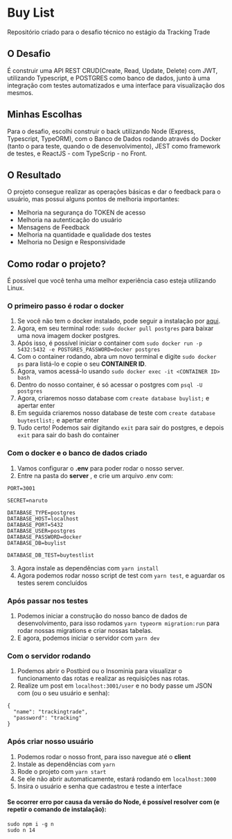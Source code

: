 # Buy List
Repositório criado para o desafio técnico no estágio da Tracking Trade

## O Desafio
É construir uma API REST CRUD(Create, Read, Update, Delete) com JWT, utilizando Typescript, e POSTGRES como banco de dados, junto à uma integração com testes automatizados e uma interface para visualização dos mesmos.

## Minhas Escolhas
Para o desafio, escolhi construir o back utilizando Node (Express, Typescript, TypeORM), com o Banco de Dados rodando através do Docker (tanto o para teste, quando o de desenvolvimento), JEST como framework de testes, e ReactJS - com TypeScrip - no Front. 

## O Resultado
O projeto consegue realizar as operações básicas e dar o feedback para o usuário, mas possui alguns pontos de melhoria importantes:
* Melhoria na segurança do TOKEN de acesso
* Melhoria na autenticação do usuário
* Mensagens de Feedback
* Melhoria na quantidade e qualidade dos testes
* Melhoria no Design e Responsividade

## Como rodar o projeto?
É possível que você tenha uma melhor experiência caso esteja utilizando Linux.

### O primeiro passo é rodar o docker
1. Se você não tem o docker instalado, pode seguir a instalação por [aqui](https://docs.docker.com/get-docker/).
2. Agora, em seu terminal rode: ```sudo docker pull postgres``` para baixar uma nova imagem docker postgres.
3. Após isso, é possível iniciar o container com ```sudo docker run -p 5432:5432 -e POSTGRES_PASSWORD=docker postgres```
4. Com o container rodando, abra um novo terminal e digite ```sudo docker ps``` para listá-lo e copie o seu **CONTAINER ID**.
5. Agora, vamos acessá-lo usando ```sudo docker exec -it <CONTAINER ID> bash```
6. Dentro do nosso container, é só acessar o postgres com ```psql -U postgres```
7. Agora, criaremos nosso database com ```create database buylist;``` e apertar enter
8. Em seguida criaremos nosso database de teste com ```create database buytestlist;``` e apertar enter
9. Tudo certo! Podemos sair digitando ```exit``` para sair do postgres, e depois ```exit``` para sair do bash do container

### Com o docker e o banco de dados criado
1. Vamos configurar o **.env** para poder rodar o nosso server. 
2. Entre na pasta do **server** , e crie um arquivo .env com:
```
PORT=3001

SECRET=naruto

DATABASE_TYPE=postgres
DATABASE_HOST=localhost
DATABASE_PORT=5432
DATABASE_USER=postgres
DATABASE_PASSWORD=docker
DATABASE_DB=buylist

DATABASE_DB_TEST=buytestlist
```
3. Agora instale as dependências com ```yarn install```
4. Agora podemos rodar nosso script de test com ```yarn test```, e aguardar os testes serem concluídos


### Após passar nos testes
1. Podemos iniciar a construção do nosso banco de dados de desenvolvimento, para isso rodamos ```yarn typeorm migration:run``` para rodar nossas migrations e criar nossas tabelas.
5. E agora, podemos iniciar o servidor com ```yarn dev```

### Com o servidor rodando
1. Podemos abrir o Postbird ou o Insominia para visualizar o funcionamento das rotas e realizar as requisições nas rotas.
2. Realize um post em ```localhost:3001/user``` e no body passe um JSON com (ou o seu usuário e senha): 
```
{
  "name": "trackingtrade",
  "password": "tracking"
}
```
### Após criar nosso usuário
1. Podemos rodar o nosso front, para isso navegue até o **client**
2. Instale as dependências com ```yarn```
3. Rode o projeto com ```yarn start```
4. Se ele não abrir automaticamente, estará rodando em ```localhost:3000```
5. Insira o usuário e senha que cadastrou e teste a interface

#### Se ocorrer erro por causa da versão do Node, é possível resolver com (e repetir o comando de instalação):
```
sudo npm i -g n
sudo n 14
```
